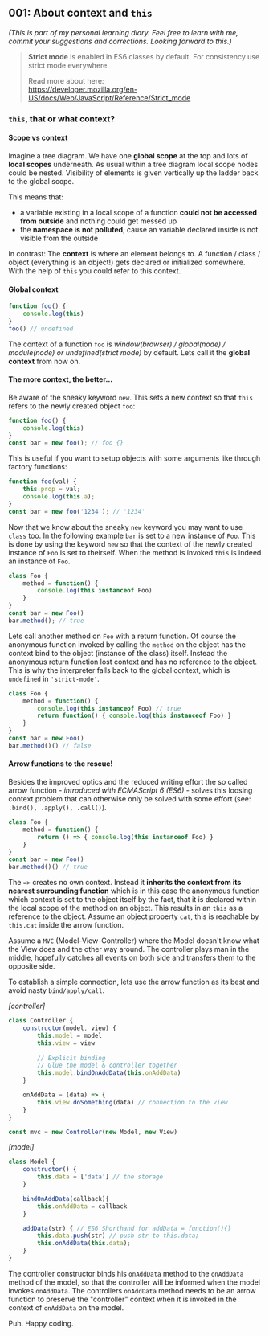 ## 001: About context and `this`
*(This is part of my personal learning diary. Feel free to learn with me, commit your suggestions and corrections. Looking forward to this.)*

> **Strict mode** is enabled in ES6 classes by default. For consistency use strict mode everywhere.
> 
> Read more about here:\
> https://developer.mozilla.org/en-US/docs/Web/JavaScript/Reference/Strict_mode

### `this`, that or what context?

#### Scope vs context
Imagine a tree diagram. We have one **global scope** at the top and lots of **local scopes** underneath. As usual within a tree diagram local scope nodes could be nested. Visibility of elements is given vertically up the ladder back to the global scope. 

This means that:
- a variable existing in a local scope of a function **could not be accessed from outside** and nothing could get messed up
- the **namespace is not polluted**, cause an variable declared inside is not visible from the outside

In contrast: The **context** is where an element belongs to. A function / class / object (everything is an object!) gets declared or initialized somewhere. With the help of `this` you could refer to this context.

#### Global context

```javascript
function foo() {
    console.log(this)
}
foo() // undefined
```

The context of a function `foo` is *window(browser) / global(node) / module(node) or undefined(strict mode)* by default. Lets call it the **global context** from now on.

#### The more context, the better...

Be aware of the sneaky keyword `new`. This sets a new context so that `this` refers to the newly created object `foo`:

```javascript
function foo() {
    console.log(this)
}
const bar = new foo(); // foo {}
```

This is useful if you want to setup objects with some arguments like through factory functions:

``` javascript
function foo(val) {
    this.prop = val;
    console.log(this.a);
}
const bar = new foo('1234'); // '1234'
```

Now that we know about the sneaky `new` keyword you may want to use `class` too. In the following example `bar` is set to a new instance of `Foo`. This is done by using the keyword `new` so that the context of the newly created instance of `Foo` is set to theirself. When the method is invoked `this` is indeed an instance of `Foo`.

```javascript
class Foo {
    method = function() {
        console.log(this instanceof Foo)
    }
}
const bar = new Foo()
bar.method(); // true
```
Lets call another method on `Foo` with a return function. Of course the anonymous function invoked by calling the `method` on the object has the context bind to the object (instance of the class) itself. Instead the anonymous return function lost context and has no reference to the object. This is why the interpreter falls back to the global context, which is `undefined` in `'strict-mode'`.

```javascript
class Foo {
    method = function() { 
        console.log(this instanceof Foo) // true
        return function() { console.log(this instanceof Foo) }
    }
}
const bar = new Foo()
bar.method()() // false
```
#### Arrow functions to the rescue!
Besides the improved optics and the reduced writing effort the so called arrow function *- introduced with ECMAScript 6 (ES6) -* solves this loosing context problem that can otherwise only be solved with some effort (see: `.bind(), .apply(), .call()`).

```javascript
class Foo {
    method = function() {
        return () => { console.log(this instanceof Foo) }
    }
}
const bar = new Foo()
bar.method()() // true
```

The `=>` creates no own context. Instead it **inherits the context from its nearest surrounding function** which is in this case the anonymous function which context is set to the object itself by the fact, that it is declared within the local scope of the method on an object. This results in an `this` as a reference to the object. Assume an object property `cat`, this is reachable by `this.cat` inside the arrow function.

Assume a `MVC` (Model-View-Controller) where the Model doesn't know what the View does and the other way around. The controller plays man in the middle, hopefully catches all events on both side and transfers them to the opposite side. 

To establish a simple connection, lets use the arrow function as its best and avoid nasty `bind/apply/call`.

*[controller]*
```javascript
class Controller {
    constructor(model, view) {
        this.model = model
        this.view = view
        
        // Explicit binding 
        // Glue the model & controller together
        this.model.bindOnAddData(this.onAddData)
    }

    onAddData = (data) => {
        this.view.doSomething(data) // connection to the view
    }
}

const mvc = new Controller(new Model, new View)
```
*[model]*
```javascript
class Model {
    constructor() {
        this.data = ['data'] // the storage
    }

    bindOnAddData(callback){
        this.onAddData = callback
    }

    addData(str) { // ES6 Shorthand for addData = function(){}
        this.data.push(str) // push str to this.data;
        this.onAddData(this.data);
    }
}
```
The controller constructor binds his `onAddData` method to the `onAddData` method of the model, so that the controller will be informed when the model invokes `onAddData`. The controllers `onAddData` method needs to be an arrow function to preserve the "controller" context when it is invoked in the context of `onAddData` on the model.

Puh. Happy coding.

